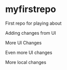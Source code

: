 myfirstrepo
===========

First repo for playing about

Adding changes from UI

More UI Changes

Even more UI changes

More local changes
